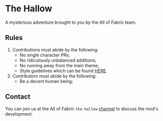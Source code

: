 # The Hallow
A mysterious adventure brought to you by the All of Fabric team.

## Rules
 1. Contributions must abide by the following:
    - No single character _PRs_;
    - No ridiculously unbalanced additions;
    - No running away from the main theme;
    - Style guidelines which can be found [HERE](https://github.com/fabric-community/style-guidelines).
 2. Contributors must abide by the following:
    - Be a decent human being;

## Contact
 You can join us at the All of Fabric `the-hallow` [channel](https://discord.gg/6rkdm48) to discuss the mod's development.
